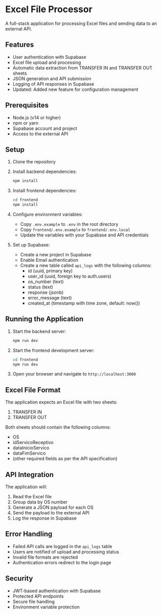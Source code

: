 # Excel File Processor

A full-stack application for processing Excel files and sending data to an external API.

## Features

- User authentication with Supabase
- Excel file upload and processing
- Automatic data extraction from TRANSFER IN and TRANSFER OUT sheets
- JSON generation and API submission
- Logging of API responses in Supabase
- Updated: Added new feature for configuration management

## Prerequisites

- Node.js (v14 or higher)
- npm or yarn
- Supabase account and project
- Access to the external API

## Setup

1. Clone the repository
2. Install backend dependencies:
   ```bash
   npm install
   ```

3. Install frontend dependencies:
   ```bash
   cd frontend
   npm install
   ```

4. Configure environment variables:
   - Copy `.env.example` to `.env` in the root directory
   - Copy `frontend/.env.example` to `frontend/.env.local`
   - Update the variables with your Supabase and API credentials

5. Set up Supabase:
   - Create a new project in Supabase
   - Enable Email authentication
   - Create a new table called `api_logs` with the following columns:
     - id (uuid, primary key)
     - user_id (uuid, foreign key to auth.users)
     - os_number (text)
     - status (text)
     - response (jsonb)
     - error_message (text)
     - created_at (timestamp with time zone, default: now())

## Running the Application

1. Start the backend server:
   ```bash
   npm run dev
   ```

2. Start the frontend development server:
   ```bash
   cd frontend
   npm run dev
   ```

3. Open your browser and navigate to `http://localhost:3000`

## Excel File Format

The application expects an Excel file with two sheets:

1. TRANSFER IN
2. TRANSFER OUT

Both sheets should contain the following columns:
- OS
- idServicoReceptivo
- dataInicioServico
- dataFimServico
- (other required fields as per the API specification)

## API Integration

The application will:
1. Read the Excel file
2. Group data by OS number
3. Generate a JSON payload for each OS
4. Send the payload to the external API
5. Log the response in Supabase

## Error Handling

- Failed API calls are logged in the `api_logs` table
- Users are notified of upload and processing status
- Invalid file formats are rejected
- Authentication errors redirect to the login page

## Security

- JWT-based authentication with Supabase
- Protected API endpoints
- Secure file handling
- Environment variable protection 